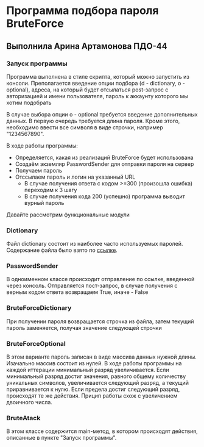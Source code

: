# Программа подбора пароля BruteForce
## Выполнила Арина Артамонова ПДО-44

### Запуск программы

Программа выполнена в стиле скрипта, который можно запустить из консоли.
Преполагается введение опции подбора (d - dictionary, o - optional), 
адреса, на который будет отсылаться post-запрос с авторизацией 
и имени пользователя, пароль к аккаунту которого мы хотим подобрать

В случае выбора опции o - optional требуется введение дополнительных данных.
В первую очередь требуется длина пароля.
Кроме этого, необходимо ввести все символя в виде строчки, например "1234567890".

В ходе работы программы:
* Определяется, какая из реализаций BruteForce будет использована
* Создаём экземляр PasswordSender для отправки пароля на сервер
* Получаем пароль
* Отссылаем пароль и логин на указанный URL
  * В случае получения ответа с кодом >=300 (произошла ошибка) переходим к 3 шагу
  * В случае получения кода 200 (успешно) программа выводит вурный пароль

Давайте рассмотрим функциональные модули

### Dictionary

Файл dictionary состоит из наиболее часто используемых паролей. 
Содержание файла было взято по [ссылке](https://github.com/berandal666/Passwords?ysclid=ldlxqtnnl1651248187).

### PasswordSender

В одноименном классе происходит отправление по ссылке, введенной через консоль.
Отправляется пост-запрос, в случае получения с верным кодом ответа возвращаем True,
иначе - False

### BruteForceDictionary

При получении пароля возвращается строчка из файла, затем текущий пароль заменяется,
получая значение следующей строчки

### BruteForceOptional

В этом варианте пароль записан в виде массива данных нужной длины.
Изачально массив состоит из нулей.
В ходе работы программы на каждой иттерации минимальный разряд увеличивается.
Если минимальный разряд достиг значения, равного общему количеству уникальных символов,
увеличивается следующий разряд, а текущий приравнивается к нулю. 
Если предела достиг следующий разряд, происходят те же действия.
Прицип работы схож с увеличением двоичного числа.

### BruteAtack

В этом классе содержится main-метод, в котором происходят действия, описанные 
в пункте "Запуск программы".

